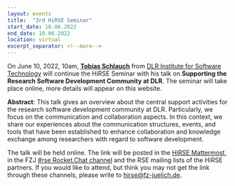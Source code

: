 ```yaml
---
layout: events
title:  "3rd HiRSE Seminar"
start_date: 10.06.2022
end_date: 10.06.2022
location: virtual
excerpt_separator: <!--more-->
---
```


On June 10, 2022, 10am, [**Tobias Schlauch**](https://www.dlr.de/sc/desktopdefault.aspx/tabid-1192/1635_read-25578/sortby-lastname/) from [DLR Institute for Software Technology](https://www.dlr.de/sc) will continue the HiRSE Seminar with his talk on **Supporting the Research Software Development Community at DLR**. The seminar will take place online, more details will appear on this website.
<!--more-->

**Abstract**: This talk gives an overview about the central support activities for the research software development community at DLR. Particularly, we focus on the communication and collaboration aspects. In this context, we share our experiences about the communication structures, events, and tools that have been established to enhance collaboration and knowledge exchange among researchers with regard to software development.

The talk will be held online. The link will be posted in the [HiRSE Mattermost](https://mattermost.hzdr.de/hirse), in the FZJ [#rse Rocket.Chat channel](https://chat.fz-juelich.de/channel/rse) and the RSE mailing lists of the HiRSE partners. If you would like to attend, but think you may not get the link through these channels, please write to [hirse@fz-juelich.de](mailto:hirse@fz-juelich.de).
